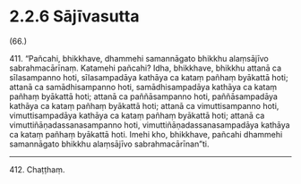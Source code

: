 # 2.2.6 Sājīvasutta

(66.)

411\. “Pañcahi, bhikkhave, dhammehi samannāgato bhikkhu alaṃsājīvo sabrahmacārīnaṃ. Katamehi pañcahi? Idha, bhikkhave, bhikkhu attanā ca sīlasampanno hoti, sīlasampadāya kathāya ca kataṃ pañhaṃ byākattā hoti; attanā ca samādhisampanno hoti, samādhisampadāya kathāya ca kataṃ pañhaṃ byākattā hoti; attanā ca paññāsampanno hoti, paññāsampadāya kathāya ca kataṃ pañhaṃ byākattā hoti; attanā ca vimuttisampanno hoti, vimuttisampadāya kathāya ca kataṃ pañhaṃ byākattā hoti; attanā ca vimuttiñāṇadassanasampanno hoti, vimuttiñāṇadassanasampadāya kathāya ca kataṃ pañhaṃ byākattā hoti. Imehi kho, bhikkhave, pañcahi dhammehi samannāgato bhikkhu alaṃsājīvo sabrahmacārīnan”ti.

---

412\. Chaṭṭhaṃ.
